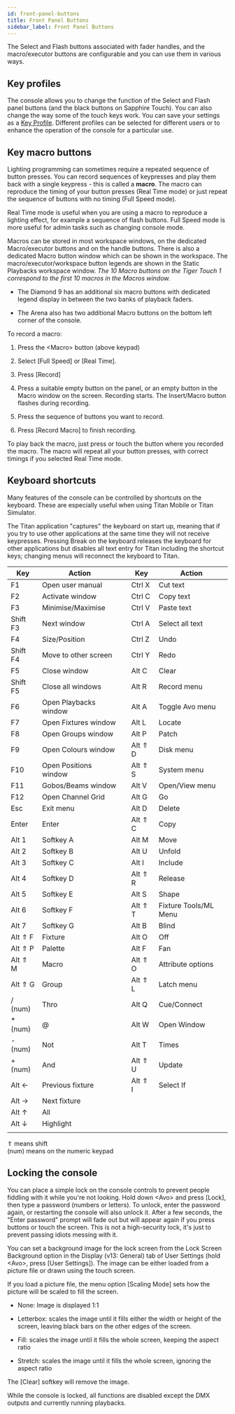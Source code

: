 ```yaml
---
id: front-panel-buttons
title: Front Panel Buttons
sidebar_label: Front Panel Buttons
---
```


The Select and Flash buttons associated with fader handles, and the
macro/executor buttons are configurable and you can use them in various
ways.

Key profiles
------------

The console allows you to change the function of the Select and
Flash panel buttons (and the black buttons on Sapphire Touch). You
can also change the way some of the touch keys work. You can save your
settings as a [Key Profile](../system-settings/key-profiles.md). Different profiles can be selected for
different users or to enhance the operation of the console for a
particular use.

Key macro buttons
-----------------

Lighting programming can sometimes require a repeated sequence of button
presses. You can record sequences of keypresses and play them back with
a single keypress - this is called a **macro**. The macro can reproduce the
timing of your button presses (Real Time mode) or just repeat the
sequence of buttons with no timing (Full Speed mode).

Real Time mode is useful when you are using a macro to reproduce a
lighting effect, for example a sequence of flash buttons. Full Speed
mode is more useful for admin tasks such as changing console mode.

Macros can be stored in most workspace windows, on the dedicated Macro/executor buttons 
and on the handle buttons. There is also 
a dedicated Macro button window which can be shown in the workspace. 
The macro/executor/workspace button legends are shown in the 
Static Playbacks workspace window. *The 10 Macro buttons 
on the Tiger Touch 1 correspond to the first 10 macros in the Macros window.*

- The Diamond 9 has an additional six macro buttons with dedicated legend display 
in between the two banks of playback faders.

- The Arena also has two additional Macro buttons on the bottom left
corner of the console.

To record a macro:

1. Press the \<Macro\> button (above keypad)

2. Select \[Full Speed\] or \[Real Time\].

3. Press \[Record\]

4. Press a suitable empty button on the panel, or an empty button in
the Macro window on the screen. Recording starts. The Insert/Macro
button flashes during recording.

5. Press the sequence of buttons you want to record.

6. Press \[Record Macro\] to finish recording.

To play back the macro, just press or touch the button where you
recorded the macro. The macro will repeat all your button presses, with
correct timings if you selected Real Time mode.

Keyboard shortcuts
------------------

Many features of the console can be controlled by shortcuts on the
keyboard. These are especially useful when using Titan Mobile or Titan
Simulator.

The Titan application "captures" the keyboard on start up, meaning that
if you try to use other applications at the same time they will not
receive keypresses. Pressing Break on the keyboard releases the keyboard
for other applications but disables all text entry for Titan including
the shortcut keys; changing menus will reconnect the keyboard to Titan.

Key | Action | | Key | Action
---|---|---|----|-----
  F1       |  Open user manual      | |     Ctrl X   |   Cut text
  F2       |  Activate window       | |     Ctrl C   |   Copy text
  F3       |  Minimise/Maximise     | |     Ctrl V   |   Paste text
  Shift F3 |  Next window           | |     Ctrl A   |   Select all text
  F4       |  Size/Position         | |     Ctrl Z   |   Undo
  Shift F4 |  Move to other screen  | |     Ctrl Y   |   Redo
  F5       |  Close window          | |     Alt C    |   Clear
  Shift F5 |  Close all windows     | |     Alt R    |   Record menu
  F6       |  Open Playbacks window | |     Alt A    |   Toggle Avo menu
  F7       |  Open Fixtures window  | |     Alt L    |   Locate
  F8       |  Open Groups window    | |     Alt P    |   Patch
  F9       |  Open Colours window   | |     Alt ⇑ D  |   Disk menu
  F10      |  Open Positions window | |     Alt ⇑ S  |   System menu
  F11      |  Gobos/Beams window    | |     Alt V    |   Open/View menu
  F12      |  Open Channel Grid     | |     Alt G    |   Go
  Esc      |  Exit menu             | |     Alt D    |   Delete
  Enter    |  Enter                 | |     Alt ⇑ C  |   Copy
  Alt 1    |  Softkey A             | |     Alt M    |   Move
  Alt 2    |  Softkey B             | |     Alt U    |   Unfold
  Alt 3    |  Softkey C             | |     Alt I    |   Include
  Alt 4    |  Softkey D             | |     Alt ⇑ R  |   Release
  Alt 5    |  Softkey E             | |     Alt S    |   Shape
  Alt 6    |  Softkey F             | |     Alt ⇑ T  |   Fixture Tools/ML Menu
  Alt 7    |  Softkey G             | |     Alt B    |   Blind
  Alt ⇑ F  |  Fixture               | |     Alt O    |   Off
  Alt ⇑ P  |  Palette               | |     Alt F    |   Fan
  Alt ⇑ M  |  Macro                 | |     Alt ⇑ O  |   Attribute options
  Alt ⇑ G  |  Group                 | |     Alt ⇑ L  |   Latch menu
  / (num)  |  Thro                  | |     Alt Q    |   Cue/Connect
  \* (num) |  @                     | |     Alt W    |   Open Window
  \- (num) |  Not                   | |     Alt T    |   Times
  \+ (num) |  And                   | |     Alt ⇑ U  |   Update
  Alt ←    |  Previous fixture      | |     Alt ⇑ I  | Select If
  Alt →    |  Next fixture          | |              |                  |
  Alt ↑    |  All                   | |              |                  |
  Alt ↓    |  Highlight             | |              |                  |
           |                        | |              |                  |

⇑ means shift\
(num) means on the numeric keypad

Locking the console
-------------------

You can place a simple lock on the console controls to prevent people
fiddling with it while you're not looking. Hold down \<Avo\> and press
\[Lock\], then type a password (numbers or letters). To unlock, enter
the password again, or restarting the console will also unlock it. After
a few seconds, the "Enter password" prompt will fade out but will appear
again if you press buttons or touch the screen. This is not a
high-security lock, it's just to prevent passing idiots messing with it.

You can set a background image for the lock screen from the Lock Screen
Background option in the Display (v13: General) tab of User Settings (hold \<Avo\>,
press \[User Settings\]). The image can be either loaded from a picture
file or drawn using the touch screen.

If you load a picture file, the menu option \[Scaling Mode\] sets how
the picture will be scaled to fill the screen.

-   None: Image is displayed 1:1

-   Letterbox: scales the image until it fills either the width or
    height of the screen, leaving black bars on the other edges of the
    screen.

-   Fill: scales the image until it fills the whole screen, keeping the
    aspect ratio

-   Stretch: scales the image until it fills the whole screen, ignoring
    the aspect ratio

The \[Clear\] softkey will remove the image.

While the console is locked, all functions are disabled except the DMX
outputs and currently running playbacks.
